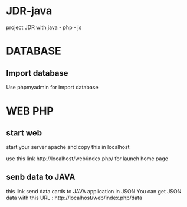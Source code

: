 # JDR-java
project JDR with java - php - js




# DATABASE

## Import database

Use phpmyadmin for import database 


# WEB PHP

## start web

start your server apache and copy this in localhost

use this link http://localhost/web/index.php/ for launch home page

## senb data to JAVA

this link send data cards to JAVA application in JSON
You can get JSON data with this URL : http://localhost/web/index.php/data
